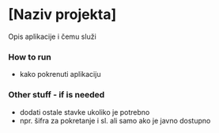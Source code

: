 # [Naziv projekta]

Opis aplikacije i čemu služi


### How to run
- kako pokrenuti aplikaciju

### Other stuff - if is needed
- dodati ostale stavke ukoliko je potrebno
- npr. šifra za pokretanje i sl. ali samo ako je javno dostupno